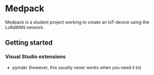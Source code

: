 # Medpack
Medpack is a student project working to create an IoT-device using the LoRaWAN network.

## Getting started
### Visual Studio extensions
- pymakr (however, this usually never works when you need it to)

